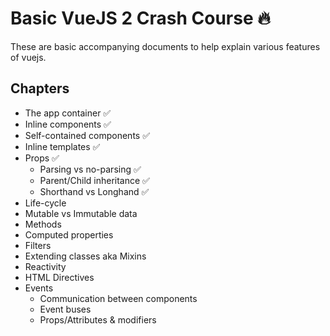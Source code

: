 # Basic VueJS 2 Crash Course 🔥

These are basic accompanying documents to help explain various features of vuejs.

## Chapters

* The app container ✅
* Inline components ✅
* Self-contained components ✅
* Inline templates ✅
* Props ✅
  * Parsing vs no-parsing ✅
  * Parent/Child inheritance ✅
  * Shorthand vs Longhand ✅
* Life-cycle
* Mutable vs Immutable data
* Methods
* Computed properties
* Filters
* Extending classes aka Mixins
* Reactivity
* HTML Directives
* Events
  * Communication between components
  * Event buses
  * Props/Attributes & modifiers

